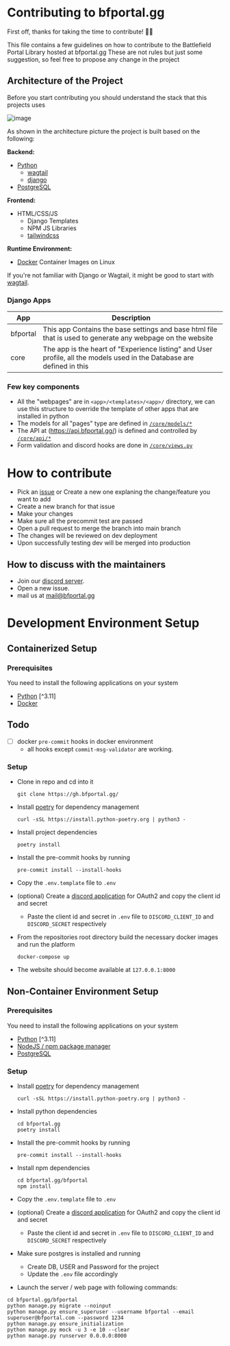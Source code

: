 # Contributing to bfportal.gg

First off, thanks for taking the time to contribute! 🎉🎉

This file contains a few guidelines on how to contribute to the Battlefield Portal Library hosted at bfportal.gg
These are not rules but just some suggestion, so feel free to propose any change in the project

## Architecture of the Project

Before you start contributing you should understand the stack that this projects uses

![image](https://i.imgur.com/INghzbZ.png)

As shown in the architecture picture the project is built based on the following:

**Backend:**

- [Python](https://www.python.org/downloads/)
  - [wagtail](https://docs.wagtail.org/en/stable/getting_started/tutorial.html)
  - [django](https://docs.djangoproject.com/en/4.1/intro/tutorial01/)
- [PostgreSQL](https://www.postgresql.org/)

**Frontend:**

- HTML/CSS/JS
  - Django Templates
  - NPM JS Libraries
  - [tailwindcss](https://github.com/tailwindlabs/tailwindcss)

**Runtime Environment:**

- [Docker](https://www.docker.com) Container Images on Linux

If you're not familiar with Django or Wagtail, it might be good to start with [wagtail](https://docs.wagtail.org/en/stable/getting_started/tutorial.html).

### Django Apps

| App      | Description                                                                                                            |
| -------- | ---------------------------------------------------------------------------------------------------------------------- |
| bfportal | This app Contains the base settings and base html file that is used to generate any webpage on the website             |
| core     | The app is the heart of "Experience listing" and User profile, all the models used in the Database are defined in this |

### Few key components

- All the "webpages" are in `<app>/<templates>/<app>/` directory, we can use this structure to override the template of other apps that are installed in python
- The models for all "pages" type are defined in [`/core/models/*`](/bfportal/core/models)
- The API at (https://api.bfportal.gg/) is defined and controlled by [`/core/api/*`](/bfportal/core/api)
- Form validation and discord hooks are done in [`/core/views.py`](/bfportal/core/views.py)

# How to contribute

- Pick an [issue](https://github.com/battlefield-portal-community/bfportal.gg/issues) or Create a new one explaning the change/feature you want to add
- Create a new branch for that issue
- Make your changes
- Make sure all the precommit test are passed
- Open a pull request to merge the branch into main branch
- The changes will be reviewed on dev deployment
- Upon successfully testing dev will be merged into production

## How to discuss with the maintainers

- Join our [discord server](https://discord.bfportal.gg/).
- Open a new issue.
- mail us at mail@bfportal.gg

# Development Environment Setup

## Containerized Setup

### Prerequisites

You need to install the following applications on your system

- [Python](https://www.python.org/downloads/) [^3.11]
- [Docker](https://www.docker.com)

## Todo
- [ ] docker `pre-commit` hooks in docker environment
  - all hooks except `commit-msg-validator` are working.

### Setup
- Clone in repo and cd into it
  ```
  git clone https://gh.bfportal.gg/
  ```
- Install [poetry](https://python-poetry.org/docs/#installation) for dependency management
  ```
  curl -sSL https://install.python-poetry.org | python3 -
  ```
- Install project dependencies
  ```
  poetry install
  ```
- Install the pre-commit hooks by running
  ```
  pre-commit install --install-hooks
  ```

- Copy the `.env.template` file to `.env`
- (optional) Create a [discord application](https://discord.com/developers/applications) for OAuth2 and copy the client id and secret
  - Paste the client id and secret in `.env` file to `DISCORD_CLIENT_ID` and `DISCORD_SECRET` respectively
- From the repositories root directory build the necessary docker images and run the platform
  ```
  docker-compose up
  ```
- The website should become available at `127.0.0.1:8000`

## Non-Container Environment Setup

### Prerequisites

You need to install the following applications on your system

- [Python](https://www.python.org/downloads/) [^3.11]
- [NodeJS / npm package manager](https://nodejs.org/en/download)
- [PostgreSQL](https://www.postgresql.org/)

### Setup

<!-- no need to create venv as poetry will create one -->

- Install [poetry](https://python-poetry.org/docs/#installation) for dependency management
  ```
  curl -sSL https://install.python-poetry.org | python3 -
  ```
- Install python dependencies
  ```
  cd bfportal.gg
  poetry install
  ```
- Install the pre-commit hooks by running
  ```
  pre-commit install --install-hooks
  ```
- Install npm dependencies
  ```
  cd bfportal.gg/bfportal
  npm install
  ```
- Copy the `.env.template` file to `.env`
- (optional) Create a [discord application](https://discord.com/developers/applications) for OAuth2 and copy the client id and secret

  - Paste the client id and secret in `.env` file to `DISCORD_CLIENT_ID` and `DISCORD_SECRET` respectively

- Make sure postgres is installed and running

  - Create DB, USER and Password for the project
  - Update the `.env` file accordingly

- Launch the server / web page with following commands:

```
cd bfportal.gg/bfportal
python manage.py migrate --noinput
python manage.py ensure_superuser --username bfportal --email superuser@bfportal.com --password 1234
python manage.py ensure_initialization
python manage.py mock -u 3 -e 10 --clear
python manage.py runserver 0.0.0.0:8000
```
